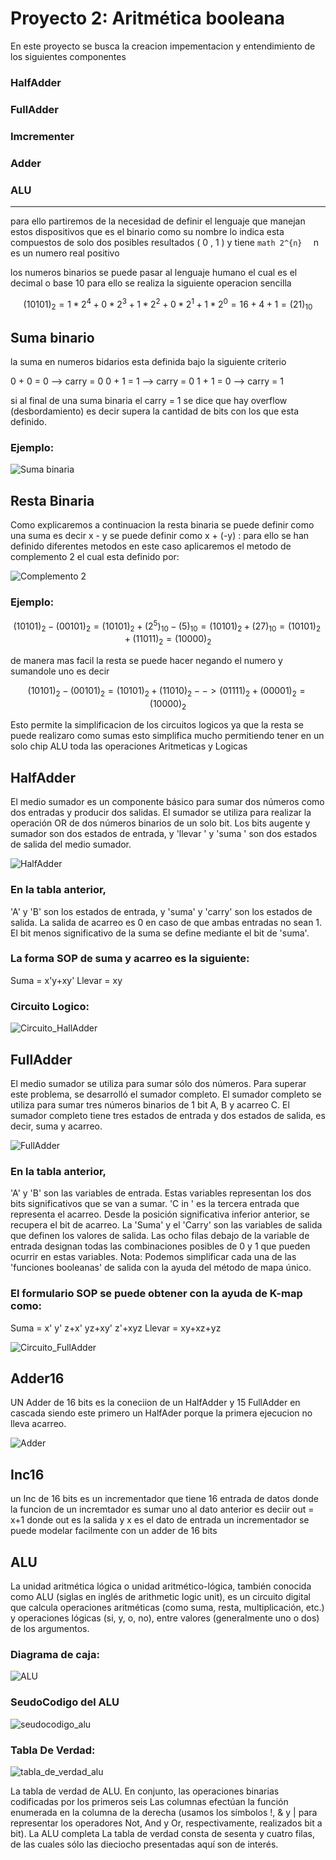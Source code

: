 # Proyecto 2: Aritmética booleana

En este proyecto se busca la creacion impementacion y entendimiento de los siguientes componentes

### HalfAdder

### FullAdder

### Imcrementer

### Adder

### ALU

---

para ello partiremos de la necesidad de definir el lenguaje que manejan estos dispositivos que es el binario como su nombre lo indica
esta compuestos de solo dos posibles resultados ( 0 , 1 ) y tiene `math 2^{n}  ` n es un numero real positivo

los numeros binarios se puede pasar al lenguaje humano el cual es el decimal o base 10 para ello se realiza la siguiente operacion sencilla

```math

(10101)_{2} = 1 \ast 2^{4} + 0 \ast 2^{3} + 1 \ast 2^{2} + 0 \ast 2^{1} + 1 \ast 2^{0} = 16 + 4 + 1 = (21)_{10}

```

## Suma binario

la suma en numeros bidarios esta definida bajo la siguiente criterio

0 + 0 = 0 --> carry = 0
0 + 1 = 1 --> carry = 0
1 + 1 = 0 --> carry = 1

si al final de una suma binaria el carry = 1 se dice que hay overflow (desbordamiento) es decir supera la cantidad de bits
con los que esta definido.

### Ejemplo:

<image src="/Imagenes/suma_binaria.png" alt="Suma binaria">

## Resta Binaria

Como explicaremos a continuacion la resta binaria se puede definir como una suma es decir x - y se puede definir como x + (-y) :
para ello se han definido diferentes metodos en este caso aplicaremos el metodo de complemento 2 el cual esta definido por:

<image src="/Imagenes/complemento_2.png" alt="Complemento 2">

### Ejemplo:

```math

\left ( 10101 \right )_{2} - \left ( 00101 \right )_{2} = \left ( 10101 \right )_{2} + \left ( 2^{5} \right )_{10} - \left ( 5 \right )_{10} = \left ( 10101 \right )_{2} + \left ( 27 \right )_{10} = \left( 10101 \right )_{2} + \left ( 11011 \right )_{2} = \left ( 10000 \right )_{2}

```

de manera mas facil la resta se puede hacer negando el numero y sumandole uno es decir

```math

 (10101)_{2} - (00101)_{2} = (10101)_{2} + (11010)_{2} --> (01111)_{2} + (00001)_{2} = (10000)_{2}

```

Esto permite la simplificacion de los circuitos logicos ya que la resta se puede realizaro como sumas
esto simplifica mucho permitiendo tener en un solo chip ALU toda las operaciones Aritmeticas y Logicas

## HalfAdder

El medio sumador es un componente básico para sumar dos números como dos entradas y producir dos salidas. El sumador se utiliza para realizar la operación OR de dos números binarios de un solo bit. Los bits augente y sumador son dos estados de entrada, y 'llevar ' y 'suma ' son dos estados de salida del medio sumador.

<image src="/Imagenes/halfadder.png" alt="HalfAdder">

### En la tabla anterior,

'A' y 'B' son los estados de entrada, y 'suma' y 'carry' son los estados de salida.
La salida de acarreo es 0 en caso de que ambas entradas no sean 1.
El bit menos significativo de la suma se define mediante el bit de 'suma'.

### La forma SOP de suma y acarreo es la siguiente:

Suma = x'y+xy'
Llevar = xy

### Circuito Logico:

<image src="/Imagenes/half-adder.png" alt="Circuito_HallAdder">

## FullAdder

El medio sumador se utiliza para sumar sólo dos números. Para superar este problema, se desarrolló el sumador completo. El sumador completo se utiliza para sumar tres números binarios de 1 bit A, B y acarreo C. El sumador completo tiene tres estados de entrada y dos estados de salida, es decir, suma y acarreo.

<image src="/Imagenes/fulladder.png" alt="FullAdder">

### En la tabla anterior,

'A' y 'B' son las variables de entrada. Estas variables representan los dos bits significativos que se van a sumar.
'C in ' es la tercera entrada que representa el acarreo. Desde la posición significativa inferior anterior, se recupera el bit de acarreo.
La 'Suma' y el 'Carry' son las variables de salida que definen los valores de salida.
Las ocho filas debajo de la variable de entrada designan todas las combinaciones posibles de 0 y 1 que pueden ocurrir en estas variables.
Nota: Podemos simplificar cada una de las 'funciones booleanas' de salida con la ayuda del método de mapa único.

### El formulario SOP se puede obtener con la ayuda de K-map como:

Suma = x' y' z+x' yz+xy' z'+xyz
Llevar = xy+xz+yz

<image src="/Imagenes/full-adder5.png" alt="Circuito_FullAdder">

## Adder16

UN Adder de 16 bits es la coneciion de un HalfAdder y 15 FullAdder en cascada siendo este primero un HalfAder porque la primera ejecucion
no lleva acarreo.

<image src="/Imagenes/adder.png" alt="Adder">

## Inc16

un Inc de 16 bits es un incrementador que tiene 16 entrada de datos donde la funcion de un incremtador es sumar uno al dato anterior es deciir
out = x+1 donde out es la salida y x es el dato de entrada un incrementador se puede modelar facilmente con un adder de 16 bits

## ALU

La unidad aritmética lógica o unidad aritmético-lógica, también conocida como ALU
(siglas en inglés de arithmetic logic unit), es un circuito digital que calcula operaciones
aritméticas (como suma, resta, multiplicación, etc.) y operaciones lógicas (si, y, o, no),
entre valores (generalmente uno o dos) de los argumentos.

### Diagrama de caja:

<image src="/Imagenes/alu.png" alt="ALU">

### SeudoCodigo del ALU

<image src="/Imagenes/seudocodigo.png" alt="seudocodigo_alu">

### Tabla De Verdad:

<image src="/Imagenes/tabla_alu.png" alt="tabla_de_verdad_alu">

La tabla de verdad de ALU. En conjunto, las operaciones binarias codificadas por los primeros seis
Las columnas efectúan la función enumerada en la columna de la derecha (usamos los símbolos !, & y | para representar los operadores Not, And y Or, respectivamente, realizados bit a bit). La ALU completa
La tabla de verdad consta de sesenta y cuatro filas, de las cuales sólo las dieciocho presentadas aquí son de interés.

